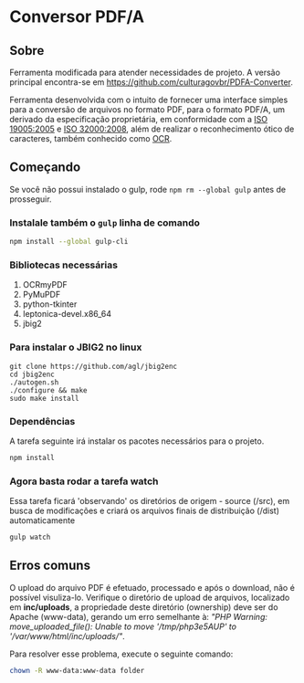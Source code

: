 # Conversor PDF/A

## Sobre
Ferramenta modificada para atender necessidades de projeto. A versão principal encontra-se em https://github.com/culturagovbr/PDFA-Converter.

Ferramenta desenvolvida com o intuito de fornecer uma interface simples para a conversão de arquivos no formato PDF, para o formato PDF/A, um derivado da especificação proprietária, em conformidade com a [ISO 19005:2005](https://www.iso.org/standard/38920.html) e [ISO 32000:2008](https://www.iso.org/standard/51502.html), além de realizar o reconhecimento ótico de caracteres, também conhecido como [OCR](https://pt.wikipedia.org/wiki/Reconhecimento_%C3%B3tico_de_caracteres).

## Começando

Se você não possui instalado o gulp, rode `npm rm --global gulp` antes de prosseguir.

### Instalale também o `gulp` linha de comando

```sh
npm install --global gulp-cli
```

### Bibliotecas necessárias
1. OCRmyPDF
2. PyMuPDF
3. python-tkinter
4. leptonica-devel.x86_64
5. jbig2

### Para instalar o JBIG2 no linux
```
git clone https://github.com/agl/jbig2enc 
cd jbig2enc
./autogen.sh
./configure && make
sudo make install
```

### Dependências

A tarefa seguinte irá instalar os pacotes necessários para o projeto.

```sh
npm install
```

### Agora basta rodar a tarefa watch

Essa tarefa ficará 'observando' os diretórios de origem - source (/src), em busca de modificações e criará os arquivos finais de distribuição (/dist) automaticamente

```sh
gulp watch
```

## Erros comuns

O upload do arquivo PDF é efetuado, processado e após o download, não é possível visuliza-lo. Verifique o diretório de upload de arquivos, localizado em **inc/uploads**, a propriedade deste diretório (ownership) deve ser do Apache (www-data), gerando um erro semelhante à: *"PHP Warning:  move_uploaded_file(): Unable to move '/tmp/php3e5AUP' to '/var/www/html/inc/uploads/"*. 

Para resolver esse problema, execute o seguinte comando: 

```sh
chown -R www-data:www-data folder
```
